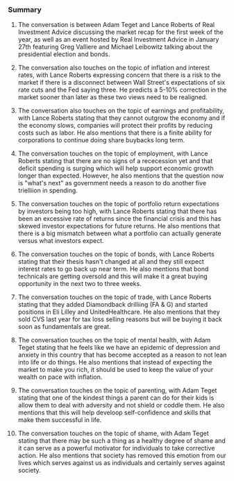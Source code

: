 ### Summary

1. The conversation is between Adam Teget and Lance Roberts of Real Investment
Advice discussing the market recap for the first week of the year, as well
as an event hosted by Real Investment Advice in January 27th featuring
Greg Valliere and Michael Leibowitz talking about the presidential election
and bonds.

2. The conversation also touches on the topic of inflation and interest
rates, with Lance Roberts expressing concern that there is a risk to the
market if there is a disconnect between Wall Street's expectations of six
rate cuts and the Fed saying three. He predicts a 5-10% correction in the
market sooner than later as these two views need to be realigned.

3. The conversation also touches on the topic of earnings and profitability,
with Lance Roberts stating that they cannot outgrow the economy and if the
economy slows, companies will protect their profits by reducing costs such
as labor. He also mentions that there is a finite ability for corporations
to continue doing share buybacks long term.

4. The conversation touches on the topic of employment, with Lance Roberts
stating that there are no signs of a rececession yet and that deficit
spending is surging which will help support economic growth longer than
expected. However, he also mentions that the question now is "what's next"
as government needs a reason to do another five trielliion in spending.

5. The conversation touches on the topic of portfolio return expectations
by investors being too high, with Lance Roberts stating that there has been
an excessive rate of returns since the financial crisis and this has skewed
investor expectations for future returns. He also mentions that there is
a big mismatch between what a portfolio can actually generate versus what
investors expect.

6. The conversation touches on the topic of bonds, with Lance Roberts stating
that their thesis hasn't changed at all and they still expect interest rates
to go back up near term. He also mentions that bond technicals are getting
oversold and this will make it a great buying opportunity in the next two
to three weeks.

7. The conversation touches on the topic of trade, with Lance Roberts stating
that they added Diamondback drilliing (FA & G) and started positions in Eli
Lilley and UnitedHealthcare. He also mentions that they sold CVS last year
for tax loss selling reasons but will be buying it back soon as fundamentals
are great.

8. The conversation touches on the topic of mental health, with Adam Teget
stating that he feels like we have an epidemic of depression and anxiety in
this country that has become accepted as a reason to not lean into life or do
things. He also mentions that instead of expecting the market to make you rich,
it should be used to keep the value of your wealth on pace with inflation.

9. The conversation touches on the topic of parenting, with Adam Teget stating
that one of the kindest things a parent can do for their kids is allow them
to deal with adversity and not shield or coddle them. He also mentions that
this will help develoop self-confidence and skills that make them successful
in life.

10. The conversation touches on the topic of shame, with Adam Teget stating
that there may be such a thing as a healthy degree of shame and it can serve
as a powerful motivator for individuals to take corrective action. He also
mentions that society has removed this emotion from our lives which serves
against us as individuals and certainly serves against society.
